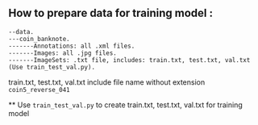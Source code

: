 ##  How to prepare data for training model :
```
--data.
---coin_banknote.
-------Annotations: all .xml files.
-------Images: all .jpg files.
-------ImageSets: .txt file, includes: train.txt, test.txt, val.txt (Use train_test_val.py).
```
train.txt, test.txt, val.txt include file name without extension
`coin5_reverse_041`

** Use `train_test_val.py` to create train.txt, test.txt, val.txt for training model